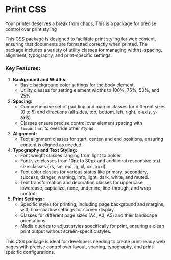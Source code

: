 # Print CSS

Your printer deserves a break from chaos, This is a package for precise control over print styling

This CSS package is designed to facilitate print styling for web content, ensuring that documents are formatted correctly when printed. The package includes a variety of utility classes for managing widths, spacing, alignment, typography, and print-specific settings.

### Key Features:

1. **Background and Widths:**
   * Basic background color settings for the body element.
   * Utility classes for setting element widths to 100%, 75%, 50%, and 25%.
2. **Spacing:**
   * Comprehensive set of padding and margin classes for different sizes (0 to 5) and directions (all sides, top, bottom, left, right, x-axis, y-axis).
   * Classes ensure precise control over element spacing with `!important` to override other styles.
3. **Alignment:**
   * Text alignment classes for start, center, and end positions, ensuring content is aligned as needed.
4. **Typography and Text Styling:**
   * Font weight classes ranging from light to bolder.
   * Font size classes from 10px to 30px and additional responsive text size classes (xs, sm, md, lg, xl, xxl, xxxl).
   * Text color classes for various states like primary, secondary, success, danger, warning, info, light, dark, white, and muted.
   * Text transformation and decoration classes for uppercase, lowercase, capitalize, none, underline, line-through, and wrap control.
5. **Print Settings:**
   * Specific styles for printing, including page background and margins, with box-shadow settings for screen display.
   * Classes for different page sizes (A4, A3, A5) and their landscape orientations.
   * Media queries to adjust styles specifically for print, ensuring a clean print output without screen-specific styles.

This CSS package is ideal for developers needing to create print-ready web pages with precise control over layout, spacing, typography, and print-specific configurations.
